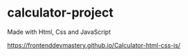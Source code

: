 # calculator-project
Made with Html, Css and JavaScript

https://frontenddevmastery.github.io/Calculator-html-css-js/
